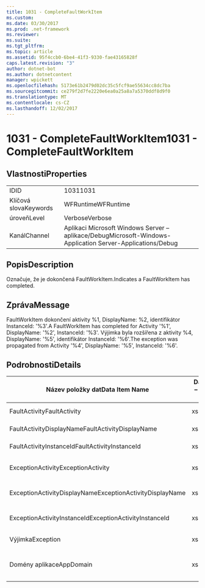 ```yaml
---
title: 1031 - CompleteFaultWorkItem
ms.custom: 
ms.date: 03/30/2017
ms.prod: .net-framework
ms.reviewer: 
ms.suite: 
ms.tgt_pltfrm: 
ms.topic: article
ms.assetid: 95f4ccb0-6be4-41f3-9330-fae43165828f
caps.latest.revision: "3"
author: dotnet-bot
ms.author: dotnetcontent
manager: wpickett
ms.openlocfilehash: 5173e61b2479d02dc35c5fcf9ae55634cc8dc7ba
ms.sourcegitcommit: ce279f2d7fe2220e6ea0a25a8a7a5370ddf8d9f0
ms.translationtype: MT
ms.contentlocale: cs-CZ
ms.lasthandoff: 12/02/2017
---
```

# <a name="1031---completefaultworkitem"></a><span data-ttu-id="2f927-102">1031 - CompleteFaultWorkItem</span><span class="sxs-lookup"><span data-stu-id="2f927-102">1031 - CompleteFaultWorkItem</span></span>
## <a name="properties"></a><span data-ttu-id="2f927-103">Vlastnosti</span><span class="sxs-lookup"><span data-stu-id="2f927-103">Properties</span></span>  
  
|||  
|-|-|  
|<span data-ttu-id="2f927-104">ID</span><span class="sxs-lookup"><span data-stu-id="2f927-104">ID</span></span>|<span data-ttu-id="2f927-105">1031</span><span class="sxs-lookup"><span data-stu-id="2f927-105">1031</span></span>|  
|<span data-ttu-id="2f927-106">Klíčová slova</span><span class="sxs-lookup"><span data-stu-id="2f927-106">Keywords</span></span>|<span data-ttu-id="2f927-107">WFRuntime</span><span class="sxs-lookup"><span data-stu-id="2f927-107">WFRuntime</span></span>|  
|<span data-ttu-id="2f927-108">úroveň</span><span class="sxs-lookup"><span data-stu-id="2f927-108">Level</span></span>|<span data-ttu-id="2f927-109">Verbose</span><span class="sxs-lookup"><span data-stu-id="2f927-109">Verbose</span></span>|  
|<span data-ttu-id="2f927-110">Kanál</span><span class="sxs-lookup"><span data-stu-id="2f927-110">Channel</span></span>|<span data-ttu-id="2f927-111">Aplikaci Microsoft Windows Server – aplikace/Debug</span><span class="sxs-lookup"><span data-stu-id="2f927-111">Microsoft-Windows-Application Server-Applications/Debug</span></span>|  
  
## <a name="description"></a><span data-ttu-id="2f927-112">Popis</span><span class="sxs-lookup"><span data-stu-id="2f927-112">Description</span></span>  
 <span data-ttu-id="2f927-113">Označuje, že je dokončená FaultWorkItem.</span><span class="sxs-lookup"><span data-stu-id="2f927-113">Indicates a FaultWorkItem has completed.</span></span>  
  
## <a name="message"></a><span data-ttu-id="2f927-114">Zpráva</span><span class="sxs-lookup"><span data-stu-id="2f927-114">Message</span></span>  
 <span data-ttu-id="2f927-115">FaultWorkItem dokončení aktivity %1, DisplayName: %2, identifikátor InstanceId: '%3'.</span><span class="sxs-lookup"><span data-stu-id="2f927-115">A FaultWorkItem has completed for Activity '%1', DisplayName: '%2', InstanceId: '%3'.</span></span> <span data-ttu-id="2f927-116">Výjimka byla rozšířena z aktivity %4, DisplayName: '%5', identifikátor InstanceId: '%6'.</span><span class="sxs-lookup"><span data-stu-id="2f927-116">The exception was propagated from Activity '%4', DisplayName: '%5', InstanceId: '%6'.</span></span>  
  
## <a name="details"></a><span data-ttu-id="2f927-117">Podrobnosti</span><span class="sxs-lookup"><span data-stu-id="2f927-117">Details</span></span>  
  
|<span data-ttu-id="2f927-118">Název položky dat</span><span class="sxs-lookup"><span data-stu-id="2f927-118">Data Item Name</span></span>|<span data-ttu-id="2f927-119">Datová položka – Typ</span><span class="sxs-lookup"><span data-stu-id="2f927-119">Data Item Type</span></span>|<span data-ttu-id="2f927-120">Popis</span><span class="sxs-lookup"><span data-stu-id="2f927-120">Description</span></span>|  
|--------------------|--------------------|-----------------|  
|<span data-ttu-id="2f927-121">FaultActivity</span><span class="sxs-lookup"><span data-stu-id="2f927-121">FaultActivity</span></span>|<span data-ttu-id="2f927-122">xs:String</span><span class="sxs-lookup"><span data-stu-id="2f927-122">xs:string</span></span>|<span data-ttu-id="2f927-123">Název typu selhání aktivity.</span><span class="sxs-lookup"><span data-stu-id="2f927-123">The type name of the fault activity.</span></span>|  
|<span data-ttu-id="2f927-124">FaultActivityDisplayName</span><span class="sxs-lookup"><span data-stu-id="2f927-124">FaultActivityDisplayName</span></span>|<span data-ttu-id="2f927-125">xs:String</span><span class="sxs-lookup"><span data-stu-id="2f927-125">xs:string</span></span>|<span data-ttu-id="2f927-126">Zobrazovaný název selhání aktivity.</span><span class="sxs-lookup"><span data-stu-id="2f927-126">The display name of the fault activity.</span></span>|  
|<span data-ttu-id="2f927-127">FaultActivityInstanceId</span><span class="sxs-lookup"><span data-stu-id="2f927-127">FaultActivityInstanceId</span></span>|<span data-ttu-id="2f927-128">xs:String</span><span class="sxs-lookup"><span data-stu-id="2f927-128">xs:string</span></span>|<span data-ttu-id="2f927-129">Id instance selhání aktivity.</span><span class="sxs-lookup"><span data-stu-id="2f927-129">The instance id of the fault activity.</span></span>|  
|<span data-ttu-id="2f927-130">ExceptionActivity</span><span class="sxs-lookup"><span data-stu-id="2f927-130">ExceptionActivity</span></span>|<span data-ttu-id="2f927-131">xs:String</span><span class="sxs-lookup"><span data-stu-id="2f927-131">xs:string</span></span>|<span data-ttu-id="2f927-132">Název typu aktivity, která vrátila výjimku.</span><span class="sxs-lookup"><span data-stu-id="2f927-132">The type name of the activity that threw the exception.</span></span>|  
|<span data-ttu-id="2f927-133">ExceptionActivityDisplayName</span><span class="sxs-lookup"><span data-stu-id="2f927-133">ExceptionActivityDisplayName</span></span>|<span data-ttu-id="2f927-134">xs:String</span><span class="sxs-lookup"><span data-stu-id="2f927-134">xs:string</span></span>|<span data-ttu-id="2f927-135">Zobrazovaný název aktivity, která vrátila výjimku.</span><span class="sxs-lookup"><span data-stu-id="2f927-135">The display name of the activity that threw the exception.</span></span>|  
|<span data-ttu-id="2f927-136">ExceptionActivityInstanceId</span><span class="sxs-lookup"><span data-stu-id="2f927-136">ExceptionActivityInstanceId</span></span>|<span data-ttu-id="2f927-137">xs:String</span><span class="sxs-lookup"><span data-stu-id="2f927-137">xs:string</span></span>|<span data-ttu-id="2f927-138">Id instance aktivity, která vrátila výjimku.</span><span class="sxs-lookup"><span data-stu-id="2f927-138">The instance id of the activity that threw the exception.</span></span>|  
|<span data-ttu-id="2f927-139">Výjimka</span><span class="sxs-lookup"><span data-stu-id="2f927-139">Exception</span></span>|<span data-ttu-id="2f927-140">xs:String</span><span class="sxs-lookup"><span data-stu-id="2f927-140">xs:string</span></span>|<span data-ttu-id="2f927-141">Podrobnosti o výjimce pro výjimky</span><span class="sxs-lookup"><span data-stu-id="2f927-141">The exception details for the exception</span></span>|  
|<span data-ttu-id="2f927-142">Domény aplikace</span><span class="sxs-lookup"><span data-stu-id="2f927-142">AppDomain</span></span>|<span data-ttu-id="2f927-143">xs:String</span><span class="sxs-lookup"><span data-stu-id="2f927-143">xs:string</span></span>|<span data-ttu-id="2f927-144">Řetězec vrácený AppDomain.CurrentDomain.FriendlyName.</span><span class="sxs-lookup"><span data-stu-id="2f927-144">The string returned by AppDomain.CurrentDomain.FriendlyName.</span></span>|
